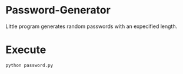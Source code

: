# Password-Generator
Little program generates random passwords with an expecified length.

# Execute
```python password.py```
